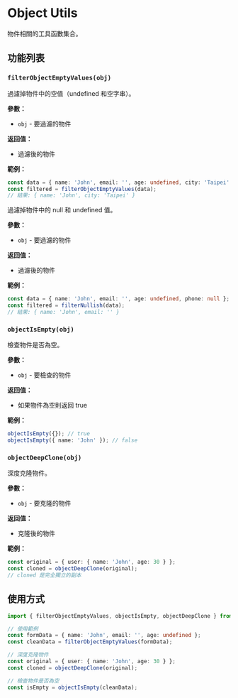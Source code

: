 # Object Utils

物件相關的工具函數集合。

## 功能列表

### `filterObjectEmptyValues(obj)`

過濾掉物件中的空值（undefined 和空字串）。

**參數：**

- `obj` - 要過濾的物件

**返回值：**

- 過濾後的物件

**範例：**

```typescript
const data = { name: 'John', email: '', age: undefined, city: 'Taipei' };
const filtered = filterObjectEmptyValues(data);
// 結果: { name: 'John', city: 'Taipei' }
```

過濾掉物件中的 null 和 undefined 值。

**參數：**

- `obj` - 要過濾的物件

**返回值：**

- 過濾後的物件

**範例：**

```typescript
const data = { name: 'John', email: '', age: undefined, phone: null };
const filtered = filterNullish(data);
// 結果: { name: 'John', email: '' }
```

### `objectIsEmpty(obj)`

檢查物件是否為空。

**參數：**

- `obj` - 要檢查的物件

**返回值：**

- 如果物件為空則返回 true

**範例：**

```typescript
objectIsEmpty({}); // true
objectIsEmpty({ name: 'John' }); // false
```

### `objectDeepClone(obj)`

深度克隆物件。

**參數：**

- `obj` - 要克隆的物件

**返回值：**

- 克隆後的物件

**範例：**

```typescript
const original = { user: { name: 'John', age: 30 } };
const cloned = objectDeepClone(original);
// cloned 是完全獨立的副本
```

## 使用方式

```typescript
import { filterObjectEmptyValues, objectIsEmpty, objectDeepClone } from '@/utils/object';

// 使用範例
const formData = { name: 'John', email: '', age: undefined };
const cleanData = filterObjectEmptyValues(formData);

// 深度克隆物件
const original = { user: { name: 'John', age: 30 } };
const cloned = objectDeepClone(original);

// 檢查物件是否為空
const isEmpty = objectIsEmpty(cleanData);
```
